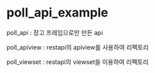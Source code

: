 # poll_api_example

poll_api : 장고 프레임으로만 만든 api

poll_apiview : restapi의 apiview를 사용하여 리펙토리

poll_viewset : restapi의 viewset을 이용하여 리펙토리
